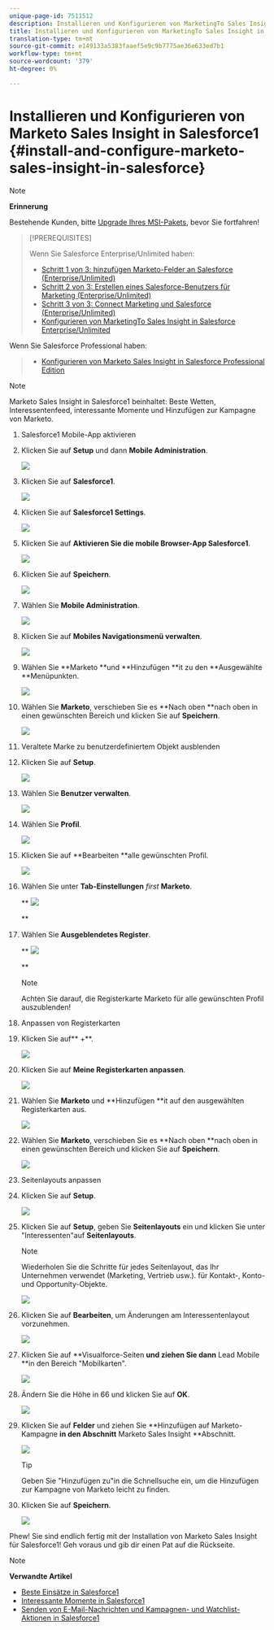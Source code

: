 ```yaml
---
unique-page-id: 7511512
description: Installieren und Konfigurieren von MarketingTo Sales Insight in Salesforce1 - Marketing Docs - Produktdokumentation
title: Installieren und Konfigurieren von MarketingTo Sales Insight in Salesforce1
translation-type: tm+mt
source-git-commit: e149133a5383faaef5e9c9b7775ae36e633ed7b1
workflow-type: tm+mt
source-wordcount: '379'
ht-degree: 0%

---
```



# Installieren und Konfigurieren von Marketo Sales Insight in Salesforce1 {#install-and-configure-marketo-sales-insight-in-salesforce}

>[!NOTE]
>
>**Erinnerung**
>
>Bestehende Kunden, bitte [Upgrade Ihres MSI-Pakets](http://docs.marketo.com/x/_gU6Ag), bevor Sie fortfahren!

>[!PREREQUISITES]
>
>Wenn Sie Salesforce Enterprise/Unlimited haben:
>
>* [Schritt 1 von 3: hinzufügen Marketo-Felder an Salesforce (Enterprise/Unlimited)](../../../../product-docs/crm-sync/salesforce-sync/setup/enterprise-unlimited-edition/step-1-of-3-add-marketo-fields-to-salesforce-enterprise-unlimited.md)
>* [Schritt 2 von 3: Erstellen eines Salesforce-Benutzers für Marketing (Enterprise/Unlimited)](../../../../product-docs/crm-sync/salesforce-sync/setup/enterprise-unlimited-edition/step-2-of-3-create-a-salesforce-user-for-marketo-enterprise-unlimited.md)
>* [Schritt 3 von 3: Connect Marketing und Salesforce (Enterprise/Unlimited)](../../../../product-docs/crm-sync/salesforce-sync/setup/enterprise-unlimited-edition/step-3-of-3-connect-marketo-and-salesforce-enterprise-unlimited.md)
>* [Konfigurieren von MarketingTo Sales Insight in Salesforce Enterprise/Unlimited](../../../../product-docs/marketo-sales-insight/msi-for-salesforce/configuration/configure-marketo-sales-insight-in-salesforce-enterprise-unlimited.md)

>
>
Wenn Sie Salesforce Professional haben:
>
>* [Konfigurieren von Marketo Sales Insight in Salesforce Professional Edition](../../../../product-docs/marketo-sales-insight/msi-for-salesforce/configuration/configure-marketo-sales-insight-in-salesforce-professional-edition.md)

>



>[!NOTE]
>
>Marketo Sales Insight in Salesforce1 beinhaltet: Beste Wetten, Interessentenfeed, interessante Momente und Hinzufügen zur Kampagne von Marketo.

1. Salesforce1 Mobile-App aktivieren
1. Klicken Sie auf **Setup** und dann **Mobile Administration**.

   ![](assets/image2015-4-21-15-3a29-3a22.png)

1. Klicken Sie auf **Salesforce1**.

   ![](assets/image2015-4-21-15-3a30-3a51.png)

1. Klicken Sie auf **Salesforce1 Settings**.

   ![](assets/image2015-4-21-15-3a32-3a21.png)

1. Klicken Sie auf **Aktivieren Sie die mobile Browser-App Salesforce1**.

   ![](assets/image2015-4-21-15-3a34-3a27.png)

1. Klicken Sie auf **Speichern**.

   ![](assets/image2015-4-21-15-3a42-3a48.png)

1. Wählen Sie **Mobile Administration**.

   ![](assets/image2015-4-22-11-3a10-3a14.png)

1. Klicken Sie auf **Mobiles Navigationsmenü verwalten**.

   ![](assets/image2015-4-22-11-3a13-3a10.png)

1. Wählen Sie **Marketo **und **Hinzufügen **it zu den **Ausgewählte **Menüpunkten.

   ![](assets/image2015-4-22-14-3a55-3a37.png)

1. Wählen Sie **Marketo**, verschieben Sie es **Nach oben **nach oben in einen gewünschten Bereich und klicken Sie auf **Speichern**.

   ![](assets/image2015-4-22-17-3a20-3a56.png)

1. Veraltete Marke zu benutzerdefiniertem Objekt ausblenden
1. Klicken Sie auf **Setup**.

   ![](assets/image2015-4-22-15-3a13-3a48.png)

1. Wählen Sie **Benutzer verwalten**.

   ![](assets/image2015-5-5-11-3a13-3a45.png)

1. Wählen Sie **Profil**.

   ![](assets/image2015-5-5-11-3a15-3a21.png)

1. Klicken Sie auf **Bearbeiten **alle gewünschten Profil.

   ![](assets/image2015-5-5-13-3a51-3a36.png)

1. Wählen Sie unter **Tab-Einstellungen** *first* **Marketo**.

   ** ![](assets/image2015-5-5-13-3a55-3a36.png)

   **

1. Wählen Sie **Ausgeblendetes Register**.

   ** ![](assets/image2015-5-5-14-3a2-3a29.png)

   **

   >[!NOTE]
   >
   >Achten Sie darauf, die Registerkarte Marketo für alle gewünschten Profil auszublenden!

1. Anpassen von Registerkarten
1. Klicken Sie auf** +**.

   ![](assets/image2015-4-22-17-3a14-3a49.png)

1. Klicken Sie auf **Meine Registerkarten anpassen**.

   ![](assets/image2015-4-22-17-3a16-3a22.png)

1. Wählen Sie **Marketo** und **Hinzufügen **it auf den ausgewählten Registerkarten aus.

   ![](assets/image2015-4-22-17-3a17-3a15.png)

1. Wählen Sie **Marketo**, verschieben Sie es **Nach oben **nach oben in einen gewünschten Bereich und klicken Sie auf **Speichern**.

   ![](assets/image2015-4-22-18-3a29-3a47.png)

1. Seitenlayouts anpassen
1. Klicken Sie auf **Setup**.

   ![](assets/image2015-4-22-17-3a26-3a56.png)

1. Klicken Sie auf **Setup**, geben Sie **Seitenlayouts** ein und klicken Sie unter &quot;Interessenten&quot;auf **Seitenlayouts**.

   >[!NOTE]
   >
   >Wiederholen Sie die Schritte für jedes Seitenlayout, das Ihr Unternehmen verwendet (Marketing, Vertrieb usw.). für Kontakt-, Konto- und Opportunity-Objekte.

   ![](assets/image2015-4-22-17-3a34-3a33.png)

1. Klicken Sie auf **Bearbeiten**, um Änderungen am Interessentenlayout vorzunehmen.

   ![](assets/image2015-4-22-17-3a44-3a0.png)

1. Klicken Sie auf **Visualforce-Seiten **und ziehen Sie dann** Lead Mobile **in den Bereich &quot;Mobilkarten&quot;.

   ![](assets/image2015-4-22-17-3a49-3a37.png)

1. Ändern Sie die Höhe in 66 und klicken Sie auf **OK**.

   ![](assets/image2015-4-22-17-3a52-3a15.png)

1. Klicken Sie auf **Felder** und ziehen Sie **Hinzufügen auf Marketo-Kampagne **in den Abschnitt** Marketo Sales Insight **Abschnitt.

   ![](assets/configure-step-6.png)

   >[!TIP]
   >
   >Geben Sie &quot;Hinzufügen zu&quot;in die Schnellsuche ein, um die Hinzufügen zur Kampagne von Marketo leicht zu finden.

1. Klicken Sie auf **Speichern**.

   ![](assets/image2015-4-22-18-3a1-3a56.png)

Phew! Sie sind endlich fertig mit der Installation von Marketo Sales Insight für Salesforce1! Geh voraus und gib dir einen Pat auf die Rückseite.

>[!NOTE]
>
>**Verwandte Artikel**
>
>* [Beste Einsätze in Salesforce1](best-bets-in-salesforce1.md)
>* [Interessante Momente in Salesforce1](interesting-moments-in-salesforce1.md)
>* [Senden von E-Mail-Nachrichten und Kampagnen- und Watchlist-Aktionen in Salesforce1](send-marketo-email-and-campaign-and-watchlist-actions-in-salesforce1.md)

>



